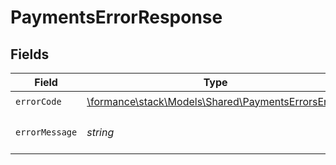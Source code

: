 # PaymentsErrorResponse


## Fields

| Field                                                                                         | Type                                                                                          | Required                                                                                      | Description                                                                                   | Example                                                                                       |
| --------------------------------------------------------------------------------------------- | --------------------------------------------------------------------------------------------- | --------------------------------------------------------------------------------------------- | --------------------------------------------------------------------------------------------- | --------------------------------------------------------------------------------------------- |
| `errorCode`                                                                                   | [\formance\stack\Models\Shared\PaymentsErrorsEnum](../../Models/Shared/PaymentsErrorsEnum.md) | :heavy_check_mark:                                                                            | N/A                                                                                           | VALIDATION                                                                                    |
| `errorMessage`                                                                                | *string*                                                                                      | :heavy_check_mark:                                                                            | N/A                                                                                           | [VALIDATION] missing reference                                                                |